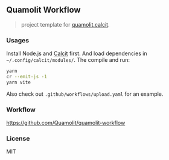
Quamolit Workflow
----

> project template for [quamolit.calcit](https://github.com/Quamolit/quamolit).

### Usages

Install Node.js and [Calcit](https://github.com/calcit-lang/calcit) first. And load dependencies in `~/.config/calcit/modules/`. The compile and run:

```bash
yarn
cr --emit-js -1
yarn vite
```

Also check out `.github/workflows/upload.yaml` for an example.

### Workflow

https://github.com/Quamolit/quamolit-workflow

### License

MIT
